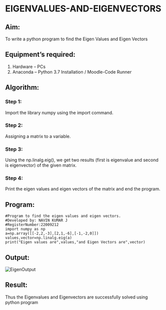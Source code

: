 # EIGENVALUES-AND-EIGENVECTORS
## Aim:
To write a python program to find the Eigen Values and Eigen Vectors

## Equipment’s required:
1. 	Hardware – PCs
2. 	Anaconda – Python 3.7 Installation / Moodle-Code Runner

## Algorithm:
### Step 1:
Import the library numpy using the import command.

### Step 2: 
Assigning a matrix to a variable.

### Step 3:
Using the np.linalg.eig(),  we get two results (first is eigenvalue and second is eigenvector) of the given matrix.

### Step 4: 
Print the eigen values and eigen vectors of the matrix and end the program.

## Program:
```
#Program to find the eigen values and eigen vectors.
#Developed by: NAVIN KUMAR J
#RegisterNumber:22009212
import numpy as np
a=np.array([[-2,2,-3],[2,1,-6],[-1,-2,0]])
values,vector=np.linalg.eig(a)
print("Eigen values are",values,"and Eigen Vectors are",vector)
```
## Output:
![EigenOutput](https://user-images.githubusercontent.com/119477975/214599895-03f57970-c2cf-4d6a-b3c6-6c1bfd71b881.png)

## Result:
Thus the Eigenvalues and Eigenvectors are successfully solved using python program
